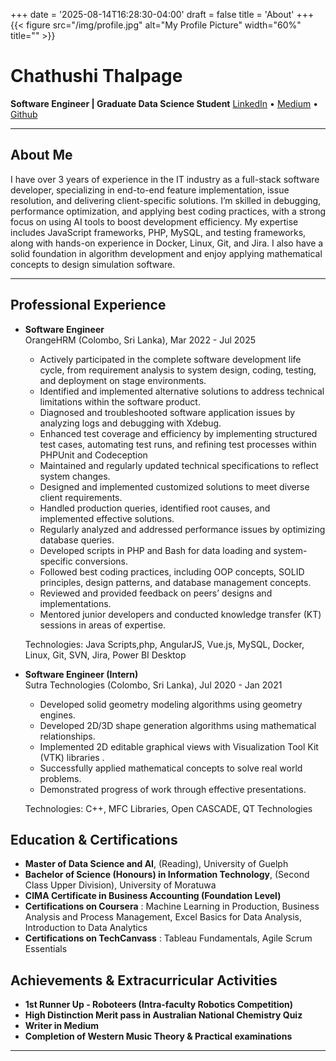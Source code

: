 +++
date = '2025-08-14T16:28:30-04:00'
draft = false
title = 'About'
+++
{{< figure src="/img/profile.jpg" alt="My Profile Picture" width="60%" title="" >}}

# Chathushi Thalpage

**Software Engineer | Graduate Data Science Student**
[LinkedIn](https://www.linkedin.com/in/chathushithalpage/) • [Medium](https://chathushinisansala96.medium.com/) • [Github](https://github.com/chathushi/)

---

## About Me

I have over 3 years of experience in the IT industry as a full-stack software developer, specializing in end-to-end feature implementation, issue resolution, and delivering client-specific solutions. I’m skilled in debugging, performance optimization, and applying best coding practices, with a strong focus on using AI tools to boost development efficiency. My expertise includes JavaScript frameworks, PHP, MySQL, and testing frameworks, along with hands-on experience in Docker, Linux, Git, and Jira. I also have a solid foundation in algorithm development and enjoy applying mathematical concepts to design simulation software.

---

## Professional Experience

- **Software Engineer**  
  OrangeHRM (Colombo, Sri Lanka),  Mar 2022 - Jul 2025

  - Actively participated in the complete software development life cycle, from requirement analysis to system
design, coding, testing, and deployment on stage environments.
  - Identified and implemented alternative solutions to address technical limitations within the software product.
  - Diagnosed and troubleshooted software application issues by analyzing logs and debugging with Xdebug.
  - Enhanced test coverage and efficiency by implementing structured test cases, automating test runs, and refining
test processes within PHPUnit and Codeception
  - Maintained and regularly updated technical specifications to reflect system changes.
  - Designed and implemented customized solutions to meet diverse client requirements.
  - Handled production queries, identified root causes, and implemented effective solutions.
  - Regularly analyzed and addressed performance issues by optimizing database queries.
  - Developed scripts in PHP and Bash for data loading and system-specific conversions.
  - Followed best coding practices, including OOP concepts, SOLID principles, design patterns, and database
management concepts.
  - Reviewed and provided feedback on peers’ designs and implementations.
  - Mentored junior developers and conducted knowledge transfer (KT) sessions in areas of expertise.

  Technologies: Java Scripts,php, AngularJS, Vue.js, MySQL, Docker, Linux, Git, SVN, Jira, Power BI Desktop

- **Software Engineer (Intern)**  
  Sutra Technologies (Colombo, Sri Lanka),  Jul 2020 - Jan 2021  

  - Developed solid geometry modeling algorithms using geometry engines.
  - Developed 2D/3D shape generation algorithms using mathematical relationships.
  - Implemented 2D editable graphical views with Visualization Tool Kit (VTK) libraries .
  - Successfully applied mathematical concepts to solve real world problems.
  - Demonstrated progress of work through effective presentations.

  Technologies: C++, MFC Libraries, Open CASCADE, QT Technologies

## Education & Certifications

- **Master of Data Science and AI**, (Reading), University of Guelph
- **Bachelor of Science (Honours) in Information Technology**, (Second Class Upper Division), University of Moratuwa
- **CIMA Certificate in Business Accounting (Foundation Level)**
- **Certifications on Coursera** : Machine Learning in Production, Business Analysis and Process Management, Excel Basics for Data Analysis, Introduction to Data Analytics
- **Certifications on TechCanvass** : Tableau Fundamentals, Agile Scrum Essentials

## Achievements & Extracurricular Activities

- **1st Runner Up - Roboteers (Intra-faculty Robotics Competition)**
- **High Distinction Merit pass in Australian National Chemistry Quiz**
- **Writer in Medium**
- **Completion of Western Music Theory & Practical examinations**
---
